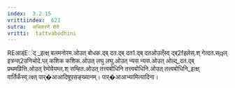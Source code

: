 ```yaml
---
index:  3.2.15
vrittiindex:  621
sutra:  अधिकरणे शेते
vritti:  tattvabodhini 
---
```


REआड्ंEंद् _इत्क्ष् बलमनोरम.ओउत् बोधक.द्ब् दत.द्ब् दत1.द्ब् दतओउत्ँस्व् द्ब्2fइलेस्.श् गेत्दत.स्qल् इत्रन्स्2उनिचोदे.प्ल् कशिक कशिक.ओउत् लघु लघु.ओउत् न्यस न्यस.ओउत् ओल्द्_दत.द्ब् प्रथमव्रित्ति.ओउत् रेमोवेयम्ल्.श् सम्हित.ओउत् तत्त्वबोधिनि तत्त्वबोधिनि.ओउत् तत्त्वबोधिनि_इत्क्ष् वार्तिकँस्व्.त्क्ष्त् पार्�आआदिषूपसङ्ख्यानम्। पार्�आआभ्यामित्यादिना। 

